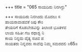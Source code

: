 +++
title = "065 ಸಾಯದಿರು ನಿನಗಿನ್ದು"

+++
ಸಾಯದಿರು ನಿನಗಿಂದು ಮೊದಲು ಸ  
ಹಾಯರಾವಾಹವಕೆ ರಿಪು ಕೌಂ  
ತೇಯರಿಗೆ ಕೊಡಬೇಡವಿನ್ನು ತಿಲಾಂಶ ಭೂತಳವ   
ಲಾಯ ಸಹಿತೀ ಗಜ ರಥಾಶ್ವ ನಿ  
ಕಾಯ ನಿನ್ನದು ದೈತ್ಯ ಸಚಿವ ಪ  
ಸಾಯತರು ನಿನ್ನವರು ಸಾವೆವು ನಿಮ್ಮ ಸಮರದಲಿ     ॥65॥